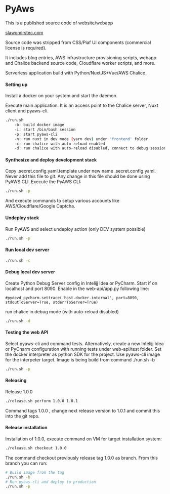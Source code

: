 # PyAws

This is a published source code of website/webapp 

[slawomirstec.com](https://slawomirstec.com)

Source code was stripped from CSS/Piaf UI components (commercial license is required).

It includes blog entries, AWS infrastructure provisioning scripts, webapp and Chalice backend source code, Cloudflare
worker scripts, and more.

Serverless application build with Python/NuxtJS+Vue/AWS Chalice.

#### Setting up 

Install a docker on your system and start the daemon.

Execute main application. It is an access point to the Chalice server, Nuxt client and pyaws-cli.

```bash
./run.sh
	-b: build docker image
	-i: start /bin/bash session
	-p: start pyaws-cli
	-n: run nuxt in dev mode (yarn dev) under 'frontend' folder
	-c: run chalice with auto-reload enabled
	-d: run chalice with auto-reload disabled, connect to debug session
```


#### Synthesize and deploy development stack

Copy .secret.config.yaml.template under new name .secret.config.yaml. Never add this file to git.
Any change in this file should be done using PyAWS CLI.
Execute the PyAWS CLI:

```bash
./run.sh -p
```

And execute commands to setup various accounts like AWS/Cloudflare/Google Captcha.

#### Undeploy stack

Run PyAWS and select undeploy action (only DEV system possible)

```bash
./run.sh -p
```

#### Run local dev server

```bash
./run.sh -c
```

#### Debug local dev server

Create Python Debug Server config in Intelijj Idea or PyCharm. Start if on localhost and port 8090.
Enable in the web-api/app.py following line:

```
#pydevd_pycharm.settrace('host.docker.internal', port=8090, stdoutToServer=True, stderrToServer=True)
```

run chalice in debug mode (with auto-reload disabled)
```bash
./run.sh -d
```

#### Testing the web API

Select pyaws-cli and command tests. 
Alternatively, create a new Intelijj Idea or PyCharm configuration with running tests under web-api/test folder.
Set the docker interpreter as python SDK for the project. Use pyaws-cli image for the interpeter target. Image 
is being build from command ./run.sh -b

```bash
./run.sh -p
```

#### Releasing

Release 1.0.0 

```bash
./release.sh perform 1.0.0 1.0.1
```

Command tags 1.0.0 , change next release version to 1.0.1 and commit this into the git repo.

#### Release installation

Installation of 1.0.0, execute command on VM for target installation system:

```bash
./release.sh checkout 1.0.0
```

The command checkout previously release tag 1.0.0 as branch. From this branch you can run:

```bash
# Build image from the tag
./run.sh -b
# Run pyaws-cli and deploy to production
./run.sh -p
```




